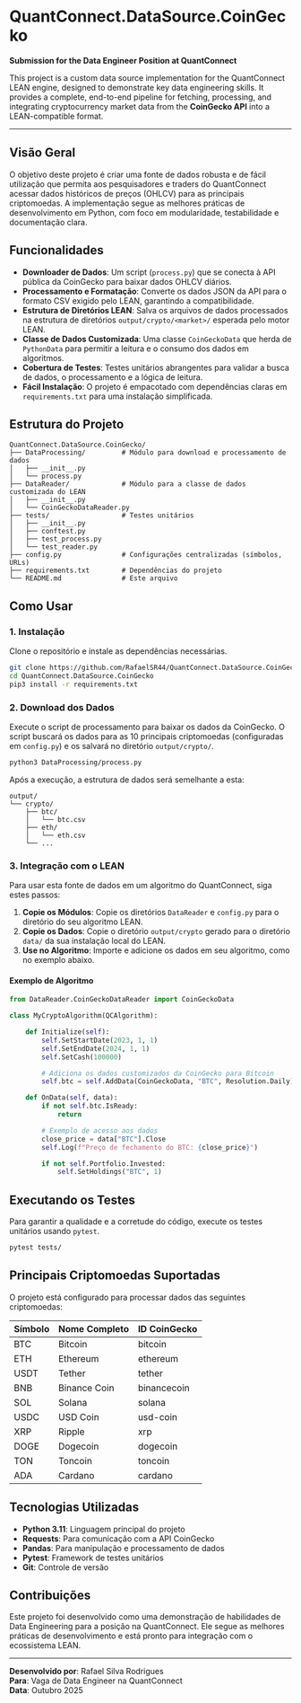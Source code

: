 # QuantConnect.DataSource.CoinGecko

**Submission for the Data Engineer Position at QuantConnect**

This project is a custom data source implementation for the QuantConnect LEAN engine, designed to demonstrate key data engineering skills. It provides a complete, end-to-end pipeline for fetching, processing, and integrating cryptocurrency market data from the **CoinGecko API** into a LEAN-compatible format.

---

## Visão Geral

O objetivo deste projeto é criar uma fonte de dados robusta e de fácil utilização que permita aos pesquisadores e traders do QuantConnect acessar dados históricos de preços (OHLCV) para as principais criptomoedas. A implementação segue as melhores práticas de desenvolvimento em Python, com foco em modularidade, testabilidade e documentação clara.

## Funcionalidades

- **Downloader de Dados**: Um script (`process.py`) que se conecta à API pública da CoinGecko para baixar dados OHLCV diários.
- **Processamento e Formatação**: Converte os dados JSON da API para o formato CSV exigido pelo LEAN, garantindo a compatibilidade.
- **Estrutura de Diretórios LEAN**: Salva os arquivos de dados processados na estrutura de diretórios `output/crypto/<market>/` esperada pelo motor LEAN.
- **Classe de Dados Customizada**: Uma classe `CoinGeckoData` que herda de `PythonData` para permitir a leitura e o consumo dos dados em algoritmos.
- **Cobertura de Testes**: Testes unitários abrangentes para validar a busca de dados, o processamento e a lógica de leitura.
- **Fácil Instalação**: O projeto é empacotado com dependências claras em `requirements.txt` para uma instalação simplificada.

## Estrutura do Projeto

```
QuantConnect.DataSource.CoinGecko/
├── DataProcessing/         # Módulo para download e processamento de dados
│   ├── __init__.py
│   └── process.py
├── DataReader/             # Módulo para a classe de dados customizada do LEAN
│   ├── __init__.py
│   └── CoinGeckoDataReader.py
├── tests/                  # Testes unitários
│   ├── __init__.py
│   ├── conftest.py
│   ├── test_process.py
│   └── test_reader.py
├── config.py               # Configurações centralizadas (símbolos, URLs)
├── requirements.txt        # Dependências do projeto
└── README.md               # Este arquivo
```

## Como Usar

### 1. Instalação

Clone o repositório e instale as dependências necessárias.

```bash
git clone https://github.com/RafaelSR44/QuantConnect.DataSource.CoinGecko.git
cd QuantConnect.DataSource.CoinGecko
pip3 install -r requirements.txt
```

### 2. Download dos Dados

Execute o script de processamento para baixar os dados da CoinGecko. O script buscará os dados para as 10 principais criptomoedas (configuradas em `config.py`) e os salvará no diretório `output/crypto/`.

```bash
python3 DataProcessing/process.py
```

Após a execução, a estrutura de dados será semelhante a esta:

```
output/
└── crypto/
    ├── btc/
    │   └── btc.csv
    ├── eth/
    │   └── eth.csv
    └── ...
```

### 3. Integração com o LEAN

Para usar esta fonte de dados em um algoritmo do QuantConnect, siga estes passos:

1.  **Copie os Módulos**: Copie os diretórios `DataReader` e `config.py` para o diretório do seu algoritmo LEAN.
2.  **Copie os Dados**: Copie o diretório `output/crypto` gerado para o diretório `data/` da sua instalação local do LEAN.
3.  **Use no Algoritmo**: Importe e adicione os dados em seu algoritmo, como no exemplo abaixo.

#### Exemplo de Algoritmo

```python
from DataReader.CoinGeckoDataReader import CoinGeckoData

class MyCryptoAlgorithm(QCAlgorithm):

    def Initialize(self):
        self.SetStartDate(2023, 1, 1)
        self.SetEndDate(2024, 1, 1)
        self.SetCash(100000)

        # Adiciona os dados customizados da CoinGecko para Bitcoin
        self.btc = self.AddData(CoinGeckoData, "BTC", Resolution.Daily)

    def OnData(self, data):
        if not self.btc.IsReady:
            return

        # Exemplo de acesso aos dados
        close_price = data["BTC"].Close
        self.Log(f"Preço de fechamento do BTC: {close_price}")

        if not self.Portfolio.Invested:
            self.SetHoldings("BTC", 1)
```

## Executando os Testes

Para garantir a qualidade e a corretude do código, execute os testes unitários usando `pytest`.

```bash
pytest tests/
```

## Principais Criptomoedas Suportadas

O projeto está configurado para processar dados das seguintes criptomoedas:

| Símbolo | Nome Completo | ID CoinGecko |
|---------|---------------|--------------|
| BTC     | Bitcoin       | bitcoin      |
| ETH     | Ethereum      | ethereum     |
| USDT    | Tether        | tether       |
| BNB     | Binance Coin  | binancecoin  |
| SOL     | Solana        | solana       |
| USDC    | USD Coin      | usd-coin     |
| XRP     | Ripple        | xrp          |
| DOGE    | Dogecoin      | dogecoin     |
| TON     | Toncoin       | toncoin      |
| ADA     | Cardano       | cardano      |

## Tecnologias Utilizadas

- **Python 3.11**: Linguagem principal do projeto
- **Requests**: Para comunicação com a API CoinGecko
- **Pandas**: Para manipulação e processamento de dados
- **Pytest**: Framework de testes unitários
- **Git**: Controle de versão

## Contribuições

Este projeto foi desenvolvido como uma demonstração de habilidades de Data Engineering para a posição na QuantConnect. Ele segue as melhores práticas de desenvolvimento e está pronto para integração com o ecossistema LEAN.

---

**Desenvolvido por**: Rafael Silva Rodrigues  
**Para**: Vaga de Data Engineer na QuantConnect  
**Data**: Outubro 2025